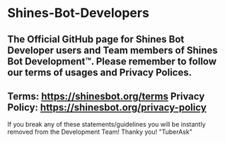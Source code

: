 # Shines-Bot-Developers
The Official GitHub page for Shines Bot Developer users and Team members of Shines Bot Development™️.
Please remember to follow our terms of usages and Privacy Polices.
-------------------------------------------
Terms: https://shinesbot.org/terms
Privacy Policy: https://shinesbot.org/privacy-policy
-------------------------------------------
If you break any of these statements/guidelines you will be instantly removed from the Development Team!
Thanky you! "TuberAsk"
